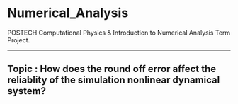 # Numerical_Analysis
POSTECH Computational Physics & Introduction to Numerical Analysis Term Project.

------
## Topic : How does the round off error affect the reliablity of the simulation nonlinear dynamical system?





